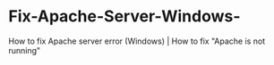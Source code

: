 # Fix-Apache-Server-Windows-
How to fix Apache server error (Windows) | How to fix "Apache is not running" 
